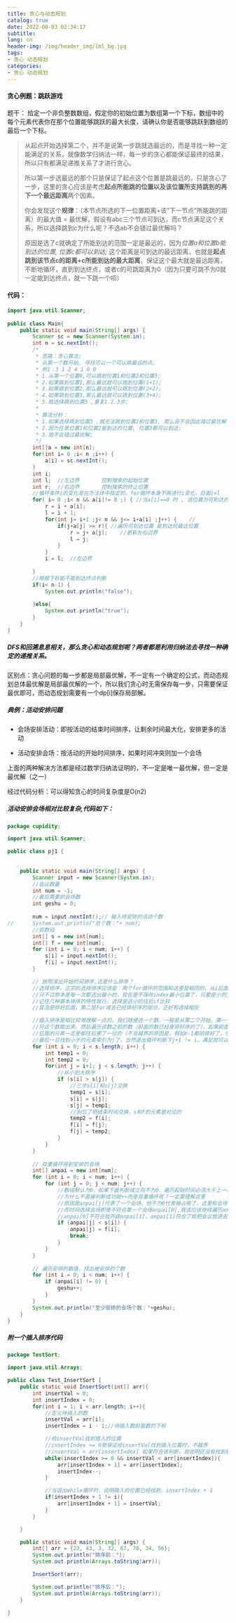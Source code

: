 ```yaml
---
title: 贪心与动态规划
catalog: true
date: 2022-08-03 02:34:17
subtitle: 
lang: cn
header-img: /img/header_img/lml_bg.jpg
tags:
- 贪心 动态规划
categories:
- 贪心 动态规划
---
```


#### 贪心例题：跳跃游戏

题干：    给定一个非负整数数组，假定你的初始位置为数组第一个下标，数组中的每个元素代表你在那个位置能够跳跃的最大长度，请确认你是否能够跳跃到数组的最后一个下标。

> 从起点开始选择第二个，并不是说第一步跳就选最远的，而是寻找一种一定能满足的关系，就像数学归纳法一样，每一步的贪心都能保证最终的结果，所以只有都满足递推关系了才进行贪心。
>
> 所以第一步选最远的那个只是保证了起点这个位置是跳最远的，只是贪心了一步，这里的贪心应该是考虑**起点所能跳的位置以及该位置所支持跳到的再下一个最远距离**两个因素。
>
> 你会发现这个**规律**：（本节点所选的下一位置距离+该“下一节点”所能跳的距离）的最大值 = 最优解，假设有abc三个节点可到达，而c节点满足这个关系，所以选择跳到c为什么呢？不选ab不会错过最优解吗？
>
> 原因是选了c就确定了所能到达的范围一定是最远的，因为*位置a和位置b能到达的位置, 位置c都可以到达;* 这个距离是可到达的最远距离，也就是**起点跳到该节点c的距离+c所能到达的最大距离**，保证这个最大就是最远距离，不断地循环，直到到达终点，或者c的可跳距离为0（因为只要可跳不为0就一定能到达终点，就一下跳一个呗）

#### 代码：

```java
import java.util.Scanner;
 
public class Main{  
    public static void main(String[] args) {  
        Scanner sc = new Scanner(System.in);  
        int n = sc.nextInt();  
        /* 
         * 思路：贪心算法; 
         * 从第一个数开始, 寻找可以一个可以跳最远的点; 
         * 例1：3 1 2 4 1 0 0 
         * 1.从第一个位置0,可以跳到位置1和位置2和位置3; 
         * 2.如果跳到位置1,那么最远就可以跳到位置(1+1); 
         * 3.如果跳到位置2,那么最远就可以跳到位置(2+2); 
         * 4.如果跳到位置3,那么最远就可以跳到位置(3+4); 
         * 5.故选择跳到位置3 ,重复1.2.3步; 
         *  
         * 算法分析： 
         * 1.如果选择跳到位置3 ,就无法跳到位置2和位置3, 那么会不会因此错过最优解？ 答：不会！ 
         * 2.因为任意位置1和位置2能到达的位置, 位置3都可以到达; 
         * 3.故不会错过最优解; 
         */  
        int[]a = new int[n];  
        for(int i= 0 ;i< n ;i++) {  
            a[i] = sc.nextInt();  
        }  
        int i;  
        int l;  //左边界       控制搜索的起始位置  
        int r;  //右边界       控制搜索的终止位置  
        //循环条件i的变化是在方法体中指定的，for循环本身不再进行i变化，后面i=l
        for( i= 0 ;i< n && a[i]!= 0 ;) { //当a[i]==0 时 , 该位置为可到达的最远位置  
            r = i + a[i];  
            l = i + 1;   
            for(int j= i+1 ;j< n && j<= i+a[i] ;j++) {    //  
                if(j+a[j] >= r){ //遍历可到达位置 能到达的最远位置  
                    r = j+ a[j];    //更新左右边界  
                    l = j;  
                }  
            }  
            i = l;  //左边界  
              
        }  
        //根据下标能不能到达终点判断
        if(i< n-1) {  
            System.out.println("false");  
              
        }else{  
            System.out.println("true");  
        }  
    }  
}
```

##### DFS和回溯息息相关，那么贪心和动态规划呢？两者都是利用归纳法去寻找一种确定的递推关系。

区别点：贪心问题的每一步都是局部最优解，不一定有一个确定的公式，而动态规划总体最优解是局部最优解的一个，所以我们贪心时无需保存每一步，只需要保证最优即可，而动态规划需要有一个dp[i]保存局部解。

##### 典例：活动安排问题

- 会场安排活动：即按活动的结束时间排序，让剩余时间最大化，安排更多的活动

- 活动安排会场：按活动的开始时间排序，如果时间冲突则加一个会场

上面的两种解决方法都是经过数学归纳法证明的，不一定是唯一最优解，但一定是最优解（之一）

经过代码分析：可以得知贪心的时间复杂度是O(n2)

##### 活动安排会场相对比较复杂,代码如下：

```java
package cupidity;

import java.util.Scanner;

public class pj1 {
	
	
	public static void main(String[] args) {
		Scanner input = new Scanner(System.in);
		//会议数量
		int num = -1;
		//最后需要的会场数
		int geshu = 0;
		
		num = input.nextInt();// 输入待安排的活动个数
//		System.out.println("总个数："+ num);
		//双数组
		int[] s = new int[num];
		int[] f = new int[num];
		for (int i = 0; i < num; i++) {
			s[i] = input.nextInt();
			f[i] = input.nextInt();
		}

		// 按照演出开始时间排序,这是什么排序？
		//选择排序，正宗的选择排序应该是：两个for循环的范围和这里是相同的，从i后面选，前面是已经排好序的
		//只不过原本是每一次都选出最小的，现在是不保存index最小位置了，只要是小的立刻更新到i的位置，最后还是能保证最小的那个值在s[i]位置选出来，时间复杂度不变但是肯定有交换的消耗。
		//记住几种基本排序的特性就行，选择是选小的往后if比较
		//冒泡是排好后面，第二层for减去已经排好序的部分，正好和选择相反

		//插入排序是相比较难理解一点的，我们随便选一个数，一般是从第二个开始，第一个不用插，第二个才考虑插到前面还是后面
		//将这个数取出来，然后遍历该数之前的数（前面的数已经是排好序的了），如果前面这个数大于当前待排序的数（假如下标是j），那么让j+1位置元素变为j的元素，后边已经遍历过去的元素（我们是从后往前找小于的值然后插在其后）
		//后面的元素一定是都往后挪了一位的（不会越界的原因是，假如n-1都拍排好了，往后挪一个是肯定没事的，因为我们第n个是待排的，根本不会对其进行+1操作，只会对前面有序的n-1个元素进行+1）
		//最后一旦找到小于的元素索引为j了，当然退出循环判断下j+1 != i，满足就可以j+1的位置替换成待排元素了，不判断也可以，因为满足这个说明前面的就小于本身，那么此时完全可以省略赋值步骤
		for (int i = 0; i < s.length; i++) {
			int temp1 = 0;
			int temp2 = 0;
			for(int j = i+1; j < s.length; j++) {
				//从小到大排序
				if (s[i] > s[j]) {
					//三步s[i]和s[j]交换
					temp1 = s[i];
					s[i] = s[j];
					s[j] = temp1;
					//别忘了把结束时间交换，s和f的元素是对应的
					temp2 = f[i];
					f[i] = f[j];
					f[j] = temp2;
				}
			}
		}
		
		// 双重循环得到安排的会场
		int[] anpai = new int[num];
		for (int i = 0; i < num; i++) {
			for (int j = 0; j < num; j++) {
				//数组默认为0，如果下面判断成立则不为0，遍历起始时间必须大于上一次保存的会议的结束时间
				//为什么不直接判断成功就++而是双重循环呢？一定要理解这里
				//原因是anpai[j]代表了一个会场，他不为0代表被占用了，这里和会场安排时间还不一样，会场安排时间是求最多能安排多少个，不符合的直接扔掉
				//而时间选择会场即使不符合第一个会场anpai[0],我该应该继续遍历anpai[j]看后面的会场符不符合我的结束时间，总能找到一个落脚点（因为会场数量的数组长度和会议数都相同了），最后求出的是一个最优解，当然也不一定是唯一
				//anpai[0]不符合就开辟anpai[1]，anpai[1]符合了就把会议放进去然后更新结束时间（结束时间演唱一定是延长了），原因是当前会议的起始时间都大于anpai[j]了，那么该会议的结束时间也一定是大大于当前会场的结束时间的。
				if (anpai[j] < s[i]) {
					anpai[j] = f[i];
					break;
				}
			}
		}
		
		// 遍历安排的数值，找出被安排的个数
		for (int i = 0; i < num; i++) {
			if (anpai[i] != 0) {
				geshu++;
			}
		}
		System.out.println("至少安排的会场个数："+geshu);
	}
}


```

##### 附一个插入排序代码

```java
package TestSort;

import java.util.Arrays;

public class Test_InsertSort {
    public static void InsertSort(int[] arr){
        int insertVal = 0;
        int insertIndex = 0;
        for(int i = 1; i < arr.length; i++){
            //定义待插入的数
            insertVal = arr[i];
            insertIndex = i - 1;//待插入数前面数的下标

            //给insertVal找到插入的位置
            //insertIndex >= 0是保证给insertVal找到插入位置时，不越界
            //insertVal < arr[insertIndex] 如果符合该判断，就说明还没有找到插入位置，就需要将arr[insertIndex]后移
            while(insertIndex >= 0 && insertVal < arr[insertIndex]){
                arr[insertIndex + 1] = arr[insertIndex];
                insertIndex--;
            }

            //当退出while循环时，说明插入的位置已经找到，insertIndex + 1
            if(insertIndex + 1 != i){
                arr[insertIndex + 1] = insertVal;
            }
        }

    }

    public static void main(String[] args) {
        int[] arr = {23, 43, 3, 32, 67, 78, 34, 56};
        System.out.println("排序前：");
        System.out.println(Arrays.toString(arr));

        InsertSort(arr);

        System.out.println("排序后：");
        System.out.println(Arrays.toString(arr));
    }

}

```

